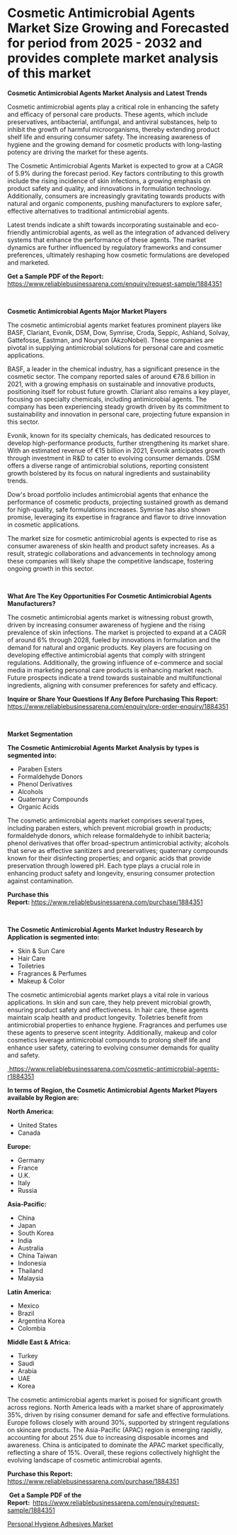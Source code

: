 <p><h1>Cosmetic Antimicrobial Agents Market Size Growing and Forecasted for period from 2025 - 2032 and provides complete market analysis of this market</h1></p><p><strong>Cosmetic Antimicrobial Agents Market Analysis and Latest Trends</strong></p>
<p><p>Cosmetic antimicrobial agents play a critical role in enhancing the safety and efficacy of personal care products. These agents, which include preservatives, antibacterial, antifungal, and antiviral substances, help to inhibit the growth of harmful microorganisms, thereby extending product shelf life and ensuring consumer safety. The increasing awareness of hygiene and the growing demand for cosmetic products with long-lasting potency are driving the market for these agents.</p><p>The Cosmetic Antimicrobial Agents Market is expected to grow at a CAGR of 5.9% during the forecast period. Key factors contributing to this growth include the rising incidence of skin infections, a growing emphasis on product safety and quality, and innovations in formulation technology. Additionally, consumers are increasingly gravitating towards products with natural and organic components, pushing manufacturers to explore safer, effective alternatives to traditional antimicrobial agents. </p><p>Latest trends indicate a shift towards incorporating sustainable and eco-friendly antimicrobial agents, as well as the integration of advanced delivery systems that enhance the performance of these agents. The market dynamics are further influenced by regulatory frameworks and consumer preferences, ultimately reshaping how cosmetic formulations are developed and marketed.</p></p>
<p><strong>Get a Sample PDF of the Report:&nbsp;</strong> <a href="https://www.reliablebusinessarena.com/enquiry/request-sample/1884351?utm_campaign=2262&utm_medium=2&utm_source=Github&utm_content=ia&utm_term=04022025&utm_id=cosmetic-antimicrobial-agents">https://www.reliablebusinessarena.com/enquiry/request-sample/1884351</a></p>
<p>&nbsp;</p>
<p><strong>Cosmetic Antimicrobial Agents Major Market Players</strong></p>
<p><p>The cosmetic antimicrobial agents market features prominent players like BASF, Clariant, Evonik, DSM, Dow, Symrise, Croda, Seppic, Ashland, Solvay, Gattefosse, Eastman, and Nouryon (AkzoNobel). These companies are pivotal in supplying antimicrobial solutions for personal care and cosmetic applications.</p><p>BASF, a leader in the chemical industry, has a significant presence in the cosmetic sector. The company reported sales of around €78.6 billion in 2021, with a growing emphasis on sustainable and innovative products, positioning itself for robust future growth. Clariant also remains a key player, focusing on specialty chemicals, including antimicrobial agents. The company has been experiencing steady growth driven by its commitment to sustainability and innovation in personal care, projecting future expansion in this sector.</p><p>Evonik, known for its specialty chemicals, has dedicated resources to develop high-performance products, further strengthening its market share. With an estimated revenue of €15 billion in 2021, Evonik anticipates growth through investment in R&D to cater to evolving consumer demands. DSM offers a diverse range of antimicrobial solutions, reporting consistent growth bolstered by its focus on natural ingredients and sustainability trends.</p><p>Dow's broad portfolio includes antimicrobial agents that enhance the performance of cosmetic products, projecting sustained growth as demand for high-quality, safe formulations increases. Symrise has also shown promise, leveraging its expertise in fragrance and flavor to drive innovation in cosmetic applications.</p><p>The market size for cosmetic antimicrobial agents is expected to rise as consumer awareness of skin health and product safety increases. As a result, strategic collaborations and advancements in technology among these companies will likely shape the competitive landscape, fostering ongoing growth in this sector.</p></p>
<p>&nbsp;</p>
<p><strong>What Are The Key Opportunities For Cosmetic Antimicrobial Agents Manufacturers?</strong></p>
<p><p>The cosmetic antimicrobial agents market is witnessing robust growth, driven by increasing consumer awareness of hygiene and the rising prevalence of skin infections. The market is projected to expand at a CAGR of around 6% through 2028, fueled by innovations in formulation and the demand for natural and organic products. Key players are focusing on developing effective antimicrobial agents that comply with stringent regulations. Additionally, the growing influence of e-commerce and social media in marketing personal care products is enhancing market reach. Future prospects indicate a trend towards sustainable and multifunctional ingredients, aligning with consumer preferences for safety and efficacy.</p></p>
<p><strong>Inquire or Share Your Questions If Any Before Purchasing This Report:</strong> <a href="https://www.reliablebusinessarena.com/enquiry/pre-order-enquiry/1884351?utm_campaign=2262&utm_medium=2&utm_source=Github&utm_content=ia&utm_term=04022025&utm_id=cosmetic-antimicrobial-agents">https://www.reliablebusinessarena.com/enquiry/pre-order-enquiry/1884351</a></p>
<p>&nbsp;</p>
<p><strong>Market Segmentation</strong></p>
<p><strong>The Cosmetic Antimicrobial Agents Market Analysis by types is segmented into:</strong></p>
<p><ul><li>Paraben Esters</li><li>Formaldehyde Donors</li><li>Phenol Derivatives</li><li>Alcohols</li><li>Quaternary Compounds</li><li>Organic Acids</li></ul></p>
<p><p>The cosmetic antimicrobial agents market comprises several types, including paraben esters, which prevent microbial growth in products; formaldehyde donors, which release formaldehyde to inhibit bacteria; phenol derivatives that offer broad-spectrum antimicrobial activity; alcohols that serve as effective sanitizers and preservatives; quaternary compounds known for their disinfecting properties; and organic acids that provide preservation through lowered pH. Each type plays a crucial role in enhancing product safety and longevity, ensuring consumer protection against contamination.</p></p>
<p><strong>Purchase this Report:&nbsp;</strong><a href="https://www.reliablebusinessarena.com/purchase/1884351?utm_campaign=2262&utm_medium=2&utm_source=Github&utm_content=ia&utm_term=04022025&utm_id=cosmetic-antimicrobial-agents">https://www.reliablebusinessarena.com/purchase/1884351</a></p>
<p>&nbsp;</p>
<p><strong>The Cosmetic Antimicrobial Agents Market Industry Research by Application is segmented into:</strong></p>
<p><ul><li>Skin & Sun Care</li><li>Hair Care</li><li>Toiletries</li><li>Fragrances & Perfumes</li><li>Makeup & Color</li></ul></p>
<p><p>The cosmetic antimicrobial agents market plays a vital role in various applications. In skin and sun care, they help prevent microbial growth, ensuring product safety and effectiveness. In hair care, these agents maintain scalp health and product longevity. Toiletries benefit from antimicrobial properties to enhance hygiene. Fragrances and perfumes use these agents to preserve scent integrity. Additionally, makeup and color cosmetics leverage antimicrobial compounds to prolong shelf life and enhance user safety, catering to evolving consumer demands for quality and safety.</p></p>
<p><a href="https://www.reliablebusinessarena.com/cosmetic-antimicrobial-agents-r1884351?utm_campaign=2262&utm_medium=2&utm_source=Github&utm_content=ia&utm_term=04022025&utm_id=cosmetic-antimicrobial-agents">&nbsp;https://www.reliablebusinessarena.com/cosmetic-antimicrobial-agents-r1884351</a></p>
<p><strong>In terms of Region, the Cosmetic Antimicrobial Agents Market Players available by Region are:</strong></p>
<p>
    <p> <strong> North America: </strong>
        <ul>
            <li>United States</li>
            <li>Canada</li>
        </ul>
        </p> 
    <p> <strong> Europe: </strong>
        <ul>
            <li>Germany</li>
            <li>France</li>
            <li>U.K.</li>
            <li>Italy</li>
            <li>Russia</li>
        </ul>
        </p> 
    <p> <strong> Asia-Pacific: </strong>
        <ul>
            <li>China</li>
            <li>Japan</li>
            <li>South Korea</li>
            <li>India</li>
            <li>Australia</li>
            <li>China Taiwan</li>
            <li>Indonesia</li>
            <li>Thailand</li>
            <li>Malaysia</li>
        </ul>
        </p> 
    <p> <strong> Latin America: </strong>
        <ul>
            <li>Mexico</li>
            <li>Brazil</li>
            <li>Argentina Korea</li>
            <li>Colombia</li>
        </ul>
        </p> 
    <p> <strong> Middle East & Africa: </strong>
        <ul>
            <li>Turkey</li>
            <li>Saudi</li>
            <li>Arabia</li>
            <li>UAE</li>
            <li>Korea</li>
        </ul>
    </p>
    </p>
<p><p>The cosmetic antimicrobial agents market is poised for significant growth across regions. North America leads with a market share of approximately 35%, driven by rising consumer demand for safe and effective formulations. Europe follows closely with around 30%, supported by stringent regulations on skincare products. The Asia-Pacific (APAC) region is emerging rapidly, accounting for about 25% due to increasing disposable incomes and awareness. China is anticipated to dominate the APAC market specifically, reflecting a share of 15%. Overall, these regions collectively highlight the evolving landscape of cosmetic antimicrobial agents.</p></p>
<p><strong>Purchase this Report: </strong><a href="https://www.reliablebusinessarena.com/purchase/1884351?utm_campaign=2262&utm_medium=2&utm_source=Github&utm_content=ia&utm_term=04022025&utm_id=cosmetic-antimicrobial-agents">https://www.reliablebusinessarena.com/purchase/1884351</a></p>
<p>&nbsp;<strong>Get a Sample PDF of the Report:&nbsp;&nbsp;</strong><a href="https://www.reliablebusinessarena.com/enquiry/request-sample/1884351?utm_campaign=2262&utm_medium=2&utm_source=Github&utm_content=ia&utm_term=04022025&utm_id=cosmetic-antimicrobial-agents">https://www.reliablebusinessarena.com/enquiry/request-sample/1884351</a></p>
<p><strong></strong></p>
<p><p><a href="https://github.com/millionkaryn68/Market-Research-Report-List-1/blob/main/personal-hygiene-adhesives-market.md?utm_campaign=2262&utm_medium=2&utm_source=Github&utm_content=ia&utm_term=04022025&utm_id=cosmetic-antimicrobial-agents">Personal Hygiene Adhesives Market</a></p></p>